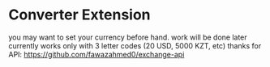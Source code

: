 # Converter Extension 

you may want to set your currency before hand. work will be done later
currently works only with 3 letter codes (20 USD, 5000 KZT, etc)
thanks for API: https://github.com/fawazahmed0/exchange-api
